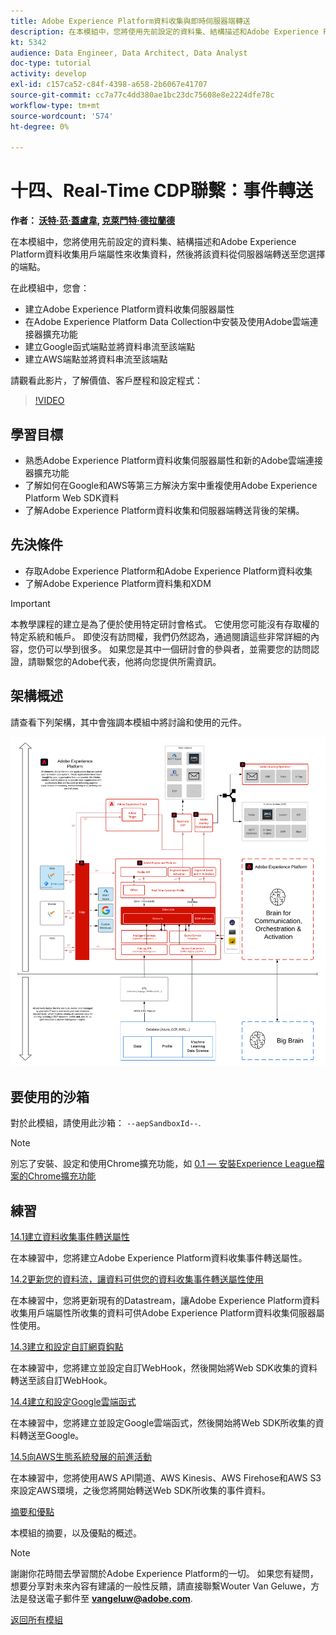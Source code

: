 ```yaml
---
title: Adobe Experience Platform資料收集與即時伺服器端轉送
description: 在本模組中，您將使用先前設定的資料集、結構描述和Adobe Experience Platform資料收集伺服器屬性來收集資料，然後將該資料伺服器端轉送至您所選擇的端點。
kt: 5342
audience: Data Engineer, Data Architect, Data Analyst
doc-type: tutorial
activity: develop
exl-id: c157ca52-c84f-4398-a658-2b6067e41707
source-git-commit: cc7a77c4dd380ae1bc23dc75608e8e2224dfe78c
workflow-type: tm+mt
source-wordcount: '574'
ht-degree: 0%

---
```


# 十四、Real-Time CDP聯繫：事件轉送

**作者： [沃特·范·蓋盧韋](https://www.linkedin.com/in/woutervangeluwe/), [克萊門特·德拉蘭德](https://www.linkedin.com/in/clement-delalande/)**

在本模組中，您將使用先前設定的資料集、結構描述和Adobe Experience Platform資料收集用戶端屬性來收集資料，然後將該資料從伺服器端轉送至您選擇的端點。

在此模組中，您會：

- 建立Adobe Experience Platform資料收集伺服器屬性
- 在Adobe Experience Platform Data Collection中安裝及使用Adobe雲端連接器擴充功能
- 建立Google函式端點並將資料串流至該端點
- 建立AWS端點並將資料串流至該端點

請觀看此影片，了解價值、客戶歷程和設定程式：

>[!VIDEO](https://video.tv.adobe.com/v/331987?quality=12&learn=on)

## 學習目標

- 熟悉Adobe Experience Platform資料收集伺服器屬性和新的Adobe雲端連接器擴充功能
- 了解如何在Google和AWS等第三方解決方案中重複使用Adobe Experience Platform Web SDK資料
- 了解Adobe Experience Platform資料收集和伺服器端轉送背後的架構。

## 先決條件

- 存取Adobe Experience Platform和Adobe Experience Platform資料收集
- 了解Adobe Experience Platform資料集和XDM

>[!IMPORTANT]
>
>本教學課程的建立是為了便於使用特定研討會格式。 它使用您可能沒有存取權的特定系統和帳戶。 即使沒有訪問權，我們仍然認為，通過閱讀這些非常詳細的內容，您仍可以學到很多。 如果您是其中一個研討會的參與者，並需要您的訪問認證，請聯繫您的Adobe代表，他將向您提供所需資訊。

## 架構概述

請查看下列架構，其中會強調本模組中將討論和使用的元件。

![架構概述](../../assets/images/architecturem21.png)

## 要使用的沙箱

對於此模組，請使用此沙箱： `--aepSandboxId--`.

>[!NOTE]
>
>別忘了安裝、設定和使用Chrome擴充功能，如 [0.1 — 安裝Experience League檔案的Chrome擴充功能](../module0/ex1.md)

## 練習

[14.1建立資料收集事件轉送屬性](./ex1.md)

在本練習中，您將建立Adobe Experience Platform資料收集事件轉送屬性。

[14.2更新您的資料流，讓資料可供您的資料收集事件轉送屬性使用](./ex2.md)

在本練習中，您將更新現有的Datastream，讓Adobe Experience Platform資料收集用戶端屬性所收集的資料可供Adobe Experience Platform資料收集伺服器屬性使用。

[14.3建立和設定自訂網頁鈎點](./ex3.md)

在本練習中，您將建立並設定自訂WebHook，然後開始將Web SDK收集的資料轉送至該自訂WebHook。

[14.4建立和設定Google雲端函式](./ex4.md)

在本練習中，您將建立並設定Google雲端函式，然後開始將Web SDK所收集的資料轉送至Google。

[14.5向AWS生態系統發展的前進活動](./ex5.md)

在本練習中，您將使用AWS API閘道、AWS Kinesis、AWS Firehose和AWS S3來設定AWS環境，之後您將開始轉送Web SDK所收集的事件資料。

[摘要和優點](./summary.md)

本模組的摘要，以及優點的概述。

>[!NOTE]
>
>謝謝你花時間去學習關於Adobe Experience Platform的一切。 如果您有疑問，想要分享對未來內容有建議的一般性反饋，請直接聯繫Wouter Van Geluwe，方法是發送電子郵件至 **vangeluw@adobe.com**.

[返回所有模組](../../overview.md)
